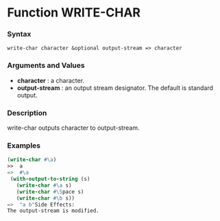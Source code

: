 <!-- Generated on 05/10/2020 by https://github.com/anto2oo/clhs-evolved -->

# Function WRITE-CHAR

### Syntax
`write-char character &optional output-stream => character`  


### Arguments and Values
- **character** : a character.   
- **output-stream** :  an output stream designator. The default is standard output.   


### Description
write-char outputs character to output-stream.



### Examples
```lisp 
(write-char #\a)
>>  a
=>  #\a
 (with-output-to-string (s) 
   (write-char #\a s)
   (write-char #\Space s)
   (write-char #\b s))
=>  "a b"Side Effects:
The output-stream is modified.
```

